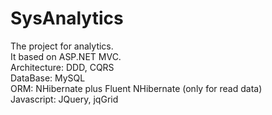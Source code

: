 # SysAnalytics

The project for analytics.</br>
It based on ASP.NET MVC.</br>
Architecture: DDD, CQRS</br>
DataBase: MySQL</br>
ORM: NHibernate plus Fluent NHibernate (only for read data)</br>
Javascript: JQuery, jqGrid</br>
